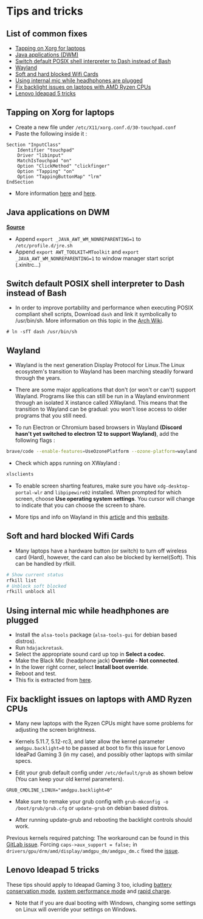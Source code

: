 # Tips and tricks

## List of common fixes

- [Tapping on Xorg for laptops](#tapping-on-xorg-for-laptops)
- [Java applications (DWM)](#java-applications-on-dwm)
- [Switch default POSIX shell interpreter to Dash instead of Bash](#switch-default-posix-shell-interpreter-to-dash-instead-of-bash)
- [Wayland](#wayland)
- [Soft and hard blocked Wifi Cards](#soft-and-hard-blocked-wifi-cards)
- [Using internal mic while headhphones are plugged](#using-internal-mic-while-headhphones-are-plugged)
- [Fix backlight issues on laptops with AMD Ryzen CPUs](#fix-backlight-issues-on-laptops-with-amd-ryzen-cpus)
- [Lenovo Ideapad 5 tricks](#lenovo-ideapad-5-tricks)

## Tapping on Xorg for laptops

- Create a new file under `/etc/X11/xorg.conf.d/30-touchpad.conf`
- Paste the following inside it :

```
Section "InputClass"
    Identifier "touchpad"
    Driver "libinput"
    MatchIsTouchpad "on"
    Option "ClickMethod" "clickfinger"
    Option "Tapping" "on"
    Option "TappingButtonMap" "lrm"
EndSection
```

- More information [here](https://wiki.archlinux.org/title/Libinput) and [here](https://man.archlinux.org/man/libinput.4#CONFIGURATION_DETAILS).

## Java applications on DWM

**[Source](https://wiki.archlinux.org/title/Dwm#Fixing_misbehaving_Java_applications)**

- Append `export _JAVA_AWT_WM_NONREPARENTING=1` to `/etc/profile.d/jre.sh`
- Append `export AWT_TOOLKIT=MToolkit` and `export _JAVA_AWT_WM_NONREPARENTING=1` to window manager start script (.xinitrc...)

## Switch default POSIX shell interpreter to Dash instead of Bash

- In order to improve portability and performance when executing POSIX compliant shell scripts, Download `dash` and link it symbolically to /usr/bin/sh. More information on this topic in the [Arch Wiki](https://wiki.archlinux.org/title/Dash).

```
# ln -sfT dash /usr/bin/sh
```

## Wayland

- Wayland is the next generation Display Protocol for Linux.The Linux ecosystem's transition to Wayland has been marching steadily forward through the years.

- There are some major applications that don't (or won't or can't) support Wayland. Programs like this can still be run in a Wayland environment through an isolated X instance called XWayland. This means that the transition to Wayland can be gradual: you won't lose access to older programs that you still need.

- To run Electron or Chromium based browsers in Wayland **(Discord hasn't yet switched to electron 12 to support Wayland)**, add the following flags :

```bash
brave/code --enable-features=UseOzonePlatform --ozone-platform=wayland
```

- Check which apps running on XWayland :

```bash
xlsclients
```

- To enable screen sharting features, make sure you have `xdg-desktop-portal-wlr` and `libpipewire02` installed. When prompted for which screen, choose **Use operating system settings**. You cursor will change to indicate that you can choose the screen to share.

- More tips and info on Wayland in this [article](https://www.fosskers.ca/en/blog/wayland#orgcf32d8) and this [website](https://arewewaylandyet.com/).

## Soft and hard blocked Wifi Cards

- Many laptops have a hardware button (or switch) to turn off wireless card (Hard), however, the card can also be blocked by kernel(Soft). This can be handled by rfkill.

```sh
# Show current status
rfkill list
# Unblock soft blocked
rfkill unblock all
```

## Using internal mic while headhphones are plugged

- Install the `alsa-tools` package (`alsa-tools-gui` for debian based distros).
- Run `hdajackretask`.
- Select the appropriate sound card up top in **Select a codec**.
- Make the Black Mic (headphone jack) **Override - Not connected**.
- In the lower right corner, select **Install boot override**.
- Reboot and test.
- This fix is extracted from [here](https://askubuntu.com/questions/1218136/internal-microphone-doesnt-work-when-using-headphones).

## Fix backlight issues on laptops with AMD Ryzen CPUs

- Many new laptops with the Ryzen CPUs might have some problems for adjusting the screen brightness.
- Kernels 5.11.7, 5.12-rc3, and later allow the kernel parameter `amdgpu.backlight=0` to be passed at boot to fix this issue for Lenovo IdeaPad Gaming 3 (in my case), and possibly other laptops with similar specs.

- Edit your grub default config under `/etc/default/grub` as shown below (You can keep your old kernel parameters).

```
GRUB_CMDLINE_LINUX="amdgpu.backlight=0"
```

- Make sure to remake your grub config with `grub-mkconfig -o /boot/grub/grub.cfg` or `update-grub` on debian based distros.

- After running update-grub and rebooting the backlight controls should work.

Previous kernels required patching: The workaround can be found in this [GitLab issue](https://gitlab.freedesktop.org/drm/amd/-/issues/1438). Forcing `caps->aux_support = false;` in `drivers/gpu/drm/amd/display/amdgpu_dm/amdgpu_dm.c` fixed the [issue](https://bugzilla.opensuse.org/show_bug.cgi?id=1180749).

## Lenovo Ideapad 5 tricks

These tips should apply to Ideapad Gaming 3 too, icluding [battery conservation mode](https://wiki.archlinux.org/title/Lenovo_IdeaPad_5_14are05#Battery_Conservation), [system performance mode](https://wiki.archlinux.org/title/Lenovo_IdeaPad_5_14are05#System_Performance_Mode) and [rapid charge](https://wiki.archlinux.org/title/Lenovo_IdeaPad_5_14are05#Rapid_Charge).

- Note that if you are dual booting with Windows, changing some settings on Linux will override your settings on Windows.
